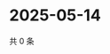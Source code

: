 # 2025-05-14

共 0 条

<!-- BEGIN ZHIHUQUESTIONS -->
<!-- 最后更新时间 Wed May 14 2025 19:09:56 GMT+0800 (China Standard Time) -->

<!-- END ZHIHUQUESTIONS -->
